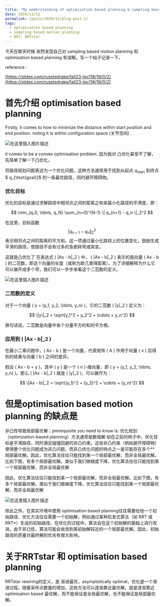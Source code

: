 ```yaml
---
title: 'My understanding of optimisation based planning & sampling based motion planning'
date: 2024/11/11
permalink: /posts/2024/11/blog-post-1/
tags:
  - optimisation based planning
  - sampling based motion planning
  - RRT; RRTstar
---
```


今天在聊天时候 突然发现自己对 sampling based motion planning 和 optimisation based planning 有误解。写一个帖子记录一下。

reference :

[https://slides.com/russtedrake/fall23-lec11#/19/0/2](https://slides.com/russtedrake/fall23-lec11#/19/0/2)

# 首先介绍 optimisation based planning

Firstly, it comes to how to minimize the distance within start position and end position. noting it is within configuration space (关节空间) . 

![在这里插入图片描述](https://i-blog.csdnimg.cn/direct/1f06fbdd828d4f808cf7a824ae555ae1.png)

it comes to be a convex optimisation problem. 
因为我对 凸优化甚至不了解，先简单了解一下凸优化。

将路径规划问题表述为一个优化问题。这种方法通常用于找到从起点 $q_{\text{start}}$ 到终点 $ q_{\text{goal}}$ 的一条最优路径，同时避开障碍物。

### 优化目标

优化的目标是通过求解路径中相邻点之间的距离之和来最小化路径的平滑度，即：

$$
\min_{q_0, \ldots, q_N} \sum_{n=0}^{N-1} \| q_{n+1} - q_n \|_2^2
$$

在这里，目标函数 $$| q_{n+1} - q_n \|_2^2 $$ 表示相邻点之间的距离的平方和。这一项通过最小化路径上的位置变化，鼓励生成平滑的路径，使路径不会有过多的急剧转弯或突变。

这就是凸优化了
在表达式 \( \|Ax - b\|_2 \) 中， \( \|Ax - b\|_2 \) 表示的是向量 \( Ax - b \) 的二范数，即这个向量的长度（或称为欧几里得距离）。为了详细解释为什么它可以展开成多个项，我们可以一步步来看这个二范数的定义。

![在这里插入图片描述](https://i-blog.csdnimg.cn/direct/878fa17e512d49459d8cf9bcc0096657.png)

### 二范数的定义

对于一个向量 \( y = (y_1, y_2, \ldots, y_n) \)，它的二范数 \( \|y\|_2 \) 定义为：

$$
\|y\|_2 = \sqrt{y_1^2 + y_2^2 + \cdots + y_n^2}
$$

换句话说，二范数是向量中各个分量平方的和的平方根。

### 应用到 \( \|Ax - b\|_2 \)

在最小二乘问题中，\( Ax - b \) 是一个向量，代表矩阵 \( A \) 作用于向量 \( x \) 后得到的结果与向量 \( b \) 之间的差异。

假设 \( Ax - b = y \)，其中 \( y \) 是一个 \( n \)-维向量，即 \( y = (y_1, y_2, \ldots, y_n) \)。那么 \( \|Ax - b\|_2 \) 就是 \( \|y\|_2 \)，可以展开为：

$$
\|Ax - b\|_2 = \sqrt{(y_1)^2 + (y_2)^2 + \cdots + (y_n)^2}
$$


# 但是optimisation based motion planning 的缺点是

非凸性导致局部最优解；prerequisite you need to know is: 优化规划（optimization-based planning）方法通常是数值解
如在之前的例子中，优化目标是平滑路径，同时满足碰撞回避的非凸约束。这些非凸约束（例如避开障碍物）使得整个优化问题成为非凸问题，而非凸优化问题的特点之一是可能存在多个**局部最优解。因此，优化算法往往只能找到某一个局部最优解，而非全局最优解。比如下图，有多个局部最优解。类似于我们做梯度下降，优化算法往往只能找到某一个局部最优解，而非全局最优解



因此，优化算法往往只能找到某一个局部最优解，而非全局最优解。比如下图，有多个局部最优解。类似于我们做梯度下降，优化算法往往只能找到某一个局部最优解，而非全局最优解



![在这里插入图片描述](https://i-blog.csdnimg.cn/direct/13afaf9fa01f44b199206d0461cecf1f.png)

除此之外，在真实环境中使用 optimisation based planning往往需要给他一个初始路径、优化方法往往需要一个初始解，例如通过某种启发式算法（如 RRT 或 RRT*）生成的初始路径。在优化的过程中，算法会在这个初始解的基础上进行改进。由于非凸性，算法可能会收敛到离初始解较近的一个局部最优解。因此，初始路径的质量对最终解的优劣有很大影响。

# 关于RRTstar 和 optimisation based planning

RRTstar rewiring的定义，是 渐进最优，asymptotically optimal，优化是一个渐进过程。随着采样点数量的增加，这些方法可以逐渐靠近最优解，就是逐渐靠近optimisation based 最优解，而不能保证是全局最优解，也不能保证是局部最优解。
